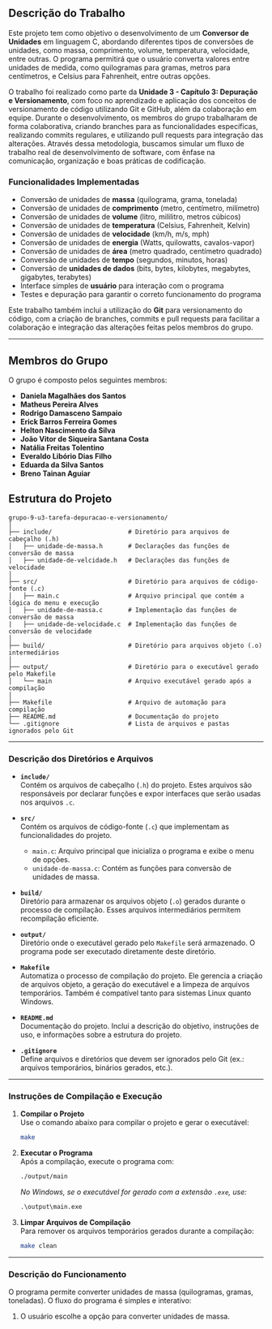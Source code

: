 ## Descrição do Trabalho

Este projeto tem como objetivo o desenvolvimento de um **Conversor de Unidades** em linguagem C, abordando diferentes tipos de conversões de unidades, como massa, comprimento, volume, temperatura, velocidade, entre outras. O programa permitirá que o usuário converta valores entre unidades de medida, como quilogramas para gramas, metros para centímetros, e Celsius para Fahrenheit, entre outras opções.

O trabalho foi realizado como parte da **Unidade 3 - Capítulo 3: Depuração e Versionamento**, com foco no aprendizado e aplicação dos conceitos de versionamento de código utilizando Git e GitHub, além da colaboração em equipe. Durante o desenvolvimento, os membros do grupo trabalharam de forma colaborativa, criando branches para as funcionalidades específicas, realizando commits regulares, e utilizando pull requests para integração das alterações. Através dessa metodologia, buscamos simular um fluxo de trabalho real de desenvolvimento de software, com ênfase na comunicação, organização e boas práticas de codificação.

### Funcionalidades Implementadas

- Conversão de unidades de **massa** (quilograma, grama, tonelada)
- Conversão de unidades de **comprimento** (metro, centímetro, milímetro)
- Conversão de unidades de **volume** (litro, mililitro, metros cúbicos)
- Conversão de unidades de **temperatura** (Celsius, Fahrenheit, Kelvin)
- Conversão de unidades de **velocidade** (km/h, m/s, mph)
- Conversão de unidades de **energia** (Watts, quilowatts, cavalos-vapor)
- Conversão de unidades de **área** (metro quadrado, centímetro quadrado)
- Conversão de unidades de **tempo** (segundos, minutos, horas)
- Conversão de **unidades de dados** (bits, bytes, kilobytes, megabytes, gigabytes, terabytes)
- Interface simples de **usuário** para interação com o programa
- Testes e depuração para garantir o correto funcionamento do programa

Este trabalho também inclui a utilização do **Git** para versionamento do código, com a criação de branches, commits e pull requests para facilitar a colaboração e integração das alterações feitas pelos membros do grupo.

---

## Membros do Grupo

O grupo é composto pelos seguintes membros:

- **Daniela Magalhães dos Santos**
- **Matheus Pereira Alves**
- **Rodrigo Damasceno Sampaio**
- **Erick Barros Ferreira Gomes**
- **Helton Nascimento da Silva**
- **João Vitor de Siqueira Santana Costa**
- **Natália Freitas Tolentino**
- **Everaldo Libório Dias Filho**
- **Eduarda da Silva Santos**
- **Breno Tainan Aguiar**


## Estrutura do Projeto

```plaintext
grupo-9-u3-tarefa-depuracao-e-versionamento/
│
├── include/                     # Diretório para arquivos de cabeçalho (.h)
│   ├── unidade-de-massa.h       # Declarações das funções de conversão de massa
│   ├── unidade-de-velcidade.h   # Declarações das funções de velocidade
│
├── src/                         # Diretório para arquivos de código-fonte (.c)
│   ├── main.c                   # Arquivo principal que contém a lógica do menu e execução
│   ├── unidade-de-massa.c       # Implementação das funções de conversão de massa
|   ├── unidade-de-velocidade.c  # Implementação das funções de conversão de velocidade
│
├── build/                       # Diretório para arquivos objeto (.o) intermediários
│
├── output/                      # Diretório para o executável gerado pelo Makefile
│   └── main                     # Arquivo executável gerado após a compilação
│
├── Makefile                     # Arquivo de automação para compilação
├── README.md                    # Documentação do projeto
└── .gitignore                   # Lista de arquivos e pastas ignorados pelo Git
```

---

### **Descrição dos Diretórios e Arquivos**

- **`include/`**  
  Contém os arquivos de cabeçalho (`.h`) do projeto. Estes arquivos são responsáveis por declarar funções e expor interfaces que serão usadas nos arquivos `.c`.

- **`src/`**  
  Contém os arquivos de código-fonte (`.c`) que implementam as funcionalidades do projeto.
  - `main.c`: Arquivo principal que inicializa o programa e exibe o menu de opções.
  - `unidade-de-massa.c`: Contém as funções para conversão de unidades de massa.

- **`build/`**  
  Diretório para armazenar os arquivos objeto (`.o`) gerados durante o processo de compilação. Esses arquivos intermediários permitem recompilação eficiente.

- **`output/`**  
  Diretório onde o executável gerado pelo `Makefile` será armazenado. O programa pode ser executado diretamente deste diretório.

- **`Makefile`**  
  Automatiza o processo de compilação do projeto. Ele gerencia a criação de arquivos objeto, a geração do executável e a limpeza de arquivos temporários. Também é compatível tanto para sistemas Linux quanto Windows.

- **`README.md`**  
  Documentação do projeto. Inclui a descrição do objetivo, instruções de uso, e informações sobre a estrutura do projeto.

- **`.gitignore`**  
  Define arquivos e diretórios que devem ser ignorados pelo Git (ex.: arquivos temporários, binários gerados, etc.).

---

### **Instruções de Compilação e Execução**

1. **Compilar o Projeto**  
   Use o comando abaixo para compilar o projeto e gerar o executável:
   ```bash
   make
   ```

2. **Executar o Programa**  
   Após a compilação, execute o programa com:
   ```bash
   ./output/main
   ```
   *No Windows, se o executável for gerado com a extensão `.exe`, use:*
   ```cmd
   .\output\main.exe
   ```

3. **Limpar Arquivos de Compilação**  
   Para remover os arquivos temporários gerados durante a compilação:
   ```bash
   make clean
   ```

---

### **Descrição do Funcionamento**

O programa permite converter unidades de massa (quilogramas, gramas, toneladas). O fluxo do programa é simples e interativo:
1. O usuário escolhe a opção para converter unidades de massa.

